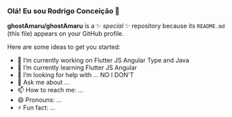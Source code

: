 ### Olá! Eu sou Rodrigo Conceição 👋

**ghostAmaru/ghostAmaru** is a ✨ _special_ ✨ repository because its `README.md` (this file) appears on your GitHub profile.

Here are some ideas to get you started:

- 🔭 I’m currently working on Flutter JS Angular Type and Java
- 🌱 I’m currently learning Flutter JS Angular
- 🤔 I’m looking for help with ... NO I DON'T
- 💬 Ask me about ...
- 📫 How to reach me: ...
- 😄 Pronouns: ...
- ⚡ Fun fact: ...

